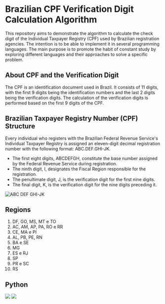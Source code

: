 # Brazilian CPF Verification Digit Calculation Algorithm

This repository aims to demonstrate the algorithm to calculate the check digit of the Individual Taxpayer Registry (CPF) used by Brazilian registration agencies. 
The intention is to be able to implement it in several programming languages. The main purpose is to promote the habit of constant study by exploring different languages and their approaches to solve a specific problem.

## About CPF and the Verification Digit

The CPF is an identification document used in Brazil. It consists of 11 digits, with the first 9 digits being the identification numbers and the last 2 digits being the verification digits. The calculation of the verification digits is performed based on the first 9 digits of the CPF.

## Brazilian Taxpayer Registry Number (CPF) Structure
Every individual who registers with the Brazilian Federal Revenue Service's Individual Taxpayer Registry is assigned an eleven-digit decimal registration number with the following format: ABC.DEF.GHI-JK.

* The first eight digits, ABCDEFGH, constitute the base number assigned by the Federal Revenue Service during registration.
* The ninth digit, I, designates the Fiscal Region responsible for the registration.
* The penultimate digit, J, is the verification digit for the first nine digits.
* The final digit, K, is the verification digit for the nine digits preceding it.


![ABC DEF GHI-JK](https://github.com/allmeidalima/CheckSumCalculator/assets/91704800/89e66323-6d29-4ac0-b623-3cfc72fedae3)

## Regions

1. DF, GO, MS, MT e TO
2. AC, AM, AP, PA, RO e RR 
3. CE, MA e PI
4. AL, PB, PE, RN
5. BA e SE
6. MG
7. ES e RJ
8. SP
9. PR e SC
0. RS

## Python

<div>
        <a href = "mailto:allmeida.lima@gmail.com"><img src="https://img.shields.io/badge/Python-3776AB?style=for-the-badge&logo=python&logoColor=white" target="_blank"></a>
        <a href="https://www.linkedin.com/in/lalmeida-lima/" target="_blank"><img src="https://img.shields.io/badge/-LinkedIn-%230077B5?style=for-the-badge&logo=linkedin&logoColor=white" target="_blank"></a>   
</div>

##
